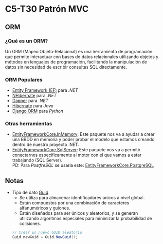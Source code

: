 # C5-T30 Patrón MVC
## ORM
### ¿Qué es un ORM?
Un ORM (Mapeo Objeto-Relacional) es una herramienta de programación que permite interactuar con bases de datos relacionales utilizando objetos y métodos en lenguajes de programación, facilitando la manipulación de datos sin necesidad de escribir consultas SQL directamente.

### ORM Populares
- [Entity Framework (EF)](https://www.nuget.org/packages/Microsoft.EntityFrameworkCore/7.0.10) para *.NET*
- [NHibernate](https://nhibernate.info/) para *.NET*
- [Dapper](https://www.learndapper.com/) para *.NET*
- [Hibernate](https://hibernate.org/) para *Java*
- [Django ORM](https://docs.djangoproject.com/en/4.2/topics/db/queries/) para *Python*

### Otras herramientas
- [EntityFrameworkCore.InMemory](https://www.nuget.org/packages/Microsoft.EntityFrameworkCore.InMemory/7.0.10): Este paquete nos va a ayudar a crear una BBDD en memoria y poder probar el modelo que estamos creando dentro de nuestro proyecto .NET.
- [EntityFrameworkCore.SqlServer](https://www.nuget.org/packages/Microsoft.EntityFrameworkCore.SqlServer/7.0.10): Este paquete nos va a permitir conectarnos especificamente al motor con el que vamos a estar trabajando (SQL Server).<br>
PD: Para *PostfreSQL* se usaria este: [EntityFrameworkCore.PostgreSQL](https://www.nuget.org/packages/Npgsql.EntityFrameworkCore.PostgreSQL/)

## Notas
- Tipo de dato [Guid](https://learn.microsoft.com/es-es/dotnet/api/system.guid?view=net-7.0):
    - Se utiliza para almacenar identificadores únicos a nivel global.
    - Están compuestos por una combinación de caracteres alfanuméricos y guiones.
    - Están diseñados para ser únicos y aleatorios, y se generan utilizando algoritmos especiales para minimizar la probabilidad de colisiones.
    ```csharp
    // Crear un nuevo GUID aleatorio
    Guid newGuid = Guid.NewGuid();
    ```